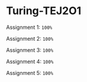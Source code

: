 # Turing-TEJ2O1
Assignment 1: `100%`

Assignment 2: `100%`

Assignment 3: `100%`

Assignment 4: `100%`

Assignment 5: `100%`
